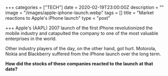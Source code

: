 +++
categories = ["TECH"]
date = 2020-02-19T23:00:00Z
description = ""
image = "/images/apple-iphone-launch.webp"
tags = []
title = "Market reactions to Apple's iPhone launch"
type = "post"

+++
Apple's (AAPL) 2007 launch of the first iPhone revolutionized the mobile industry and catapulted the company to one of the most valuable enterprises in the world.

Other industry players of the day, on the other hand, got hurt. Motorola, Nokia and Blackberry suffered from the iPhone launch over the long term.

**How did the stocks of these companies reacted to the launch at that date?**